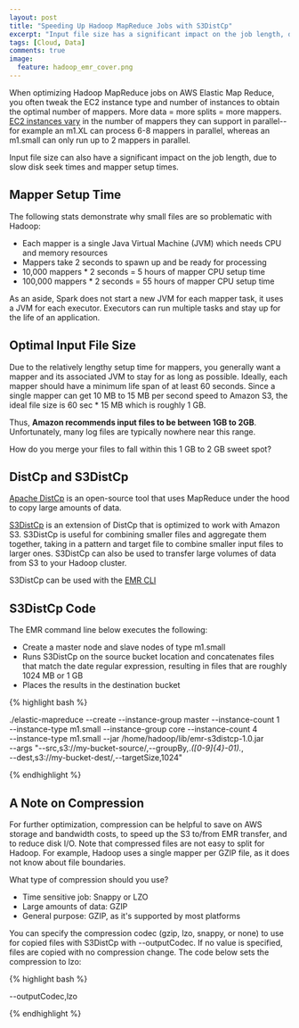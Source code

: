 ```yaml
---
layout: post
title: "Speeding Up Hadoop MapReduce Jobs with S3DistCp"
excerpt: "Input file size has a significant impact on the job length, due to the mapper setup time."
tags: [Cloud, Data]
comments: true
image:
  feature: hadoop_emr_cover.png
---
```


When optimizing Hadoop MapReduce jobs on AWS Elastic Map Reduce, you often tweak the EC2 instance type and number of instances to obtain the optimal number of mappers.  More data = more splits = more mappers.  [EC2 instances vary](http://docs.aws.amazon.com/ElasticMapReduce/latest/DeveloperGuide/TaskConfiguration.html) in the number of mappers they can support in parallel--for example an m1.XL can process 6-8 mappers in parallel, whereas an m1.small can only run up to 2 mappers in parallel.

Input file size can also have a significant impact on the job length, due to slow disk seek times and mapper setup times.

## Mapper Setup Time

The following stats demonstrate why small files are so problematic with Hadoop:

* Each mapper is a single Java Virtual Machine (JVM) which needs CPU and memory resources
* Mappers take 2 seconds to spawn up and be ready for processing
* 10,000 mappers * 2 seconds = 5 hours of mapper CPU setup time
* 100,000 mappers * 2 seconds = 55 hours of mapper CPU setup time

As an aside, Spark does not start a new JVM for each mapper task, it uses a JVM for each executor.  Executors can run multiple tasks and stay up for the life of an application.

## Optimal Input File Size

Due to the relatively lengthy setup time for mappers, you generally want a mapper and its associated JVM to stay for as long as possible.  Ideally, each mapper should have a minimum life span of at least 60 seconds.  Since a single mapper can get 10 MB to 15 MB per second speed to Amazon S3, the ideal file size is 60 sec * 15 MB which is roughly 1 GB.

Thus, **Amazon recommends input files to be between 1GB to 2GB**.  Unfortunately, many log files are typically nowhere near this range.

How do you merge your files to fall within this 1 GB to 2 GB sweet spot?

## DistCp and S3DistCp

[Apache DistCp](http://hadoop.apache.org/docs/r1.2.1/distcp.html) is an open-source tool that uses MapReduce under the hood to copy large amounts of data.

[S3DistCp](http://docs.aws.amazon.com/ElasticMapReduce/latest/DeveloperGuide/UsingEMR_s3distcp.html) is an extension of DistCp that is optimized to work with Amazon S3.  S3DistCp is useful for combining smaller files and aggregate them together, taking in a pattern and target file to combine smaller input files to larger ones.  S3DistCp can also be used to transfer large volumes of data from S3 to your Hadoop cluster.

S3DistCp can be used with the [EMR CLI](http://docs.aws.amazon.com/ElasticMapReduce/latest/DeveloperGuide/emr-cli-install.html)

## S3DistCp Code

The EMR command line below executes the following:

* Create a master node and slave nodes of type m1.small
* Runs S3DistCp on the source bucket location and concatenates files that match the date regular expression, resulting in files that are roughly 1024 MB or 1 GB
* Places the results in the destination bucket

{% highlight bash %}

./elastic-mapreduce --create --instance-group master --instance-count 1 \
--instance-type m1.small --instance-group core --instance-count 4 \
--instance-type m1.small --jar /home/hadoop/lib/emr-s3distcp-1.0.jar \
--args "--src,s3://my-bucket-source/,--groupBy,.*([0-9]{4}-01).*,\
--dest,s3://my-bucket-dest/,--targetSize,1024"

{% endhighlight %}

## A Note on Compression

For further optimization, compression can be helpful to save on AWS storage and bandwidth costs, to speed up the S3 to/from EMR transfer, and to reduce disk I/O.  Note that compressed files are not easy to split for Hadoop.  For example, Hadoop uses a single mapper per GZIP file, as it does not know about file boundaries.

What type of compression should you use?

* Time sensitive job: Snappy or LZO
* Large amounts of data: GZIP
* General purpose: GZIP, as it's supported by most platforms

You can specify the compression codec (gzip, lzo, snappy, or none) to use for copied files with S3DistCp with --outputCodec.  If no value is specified, files are copied with no compression change.  The code below sets the compression to lzo:

{% highlight bash %}

--outputCodec,lzo

{% endhighlight %}